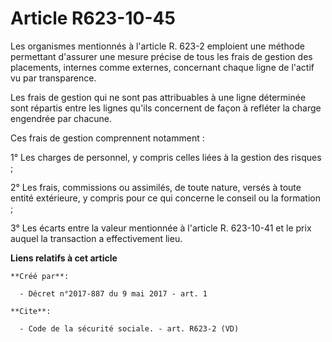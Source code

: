 # Article R623-10-45

Les organismes mentionnés à l'article R. 623-2 emploient une méthode permettant d'assurer une mesure précise de tous les
frais de gestion des placements, internes comme externes, concernant chaque ligne de l'actif vu par transparence. 

Les frais de gestion qui ne sont pas attribuables à une ligne déterminée sont répartis entre les lignes qu'ils concernent de
façon à refléter la charge engendrée par chacune. 

Ces frais de gestion comprennent notamment : 

1° Les charges de personnel, y compris celles liées à la gestion des risques ; 

2° Les frais, commissions ou assimilés, de toute nature, versés à toute entité extérieure, y compris pour ce qui concerne le
conseil ou la formation ; 

3° Les écarts entre la valeur mentionnée à l'article R. 623-10-41 et le prix auquel la transaction a effectivement lieu.

**Liens relatifs à cet article**

	**Créé par**:

	  - Décret n°2017-887 du 9 mai 2017 - art. 1

	**Cite**:

	  - Code de la sécurité sociale. - art. R623-2 (VD)
